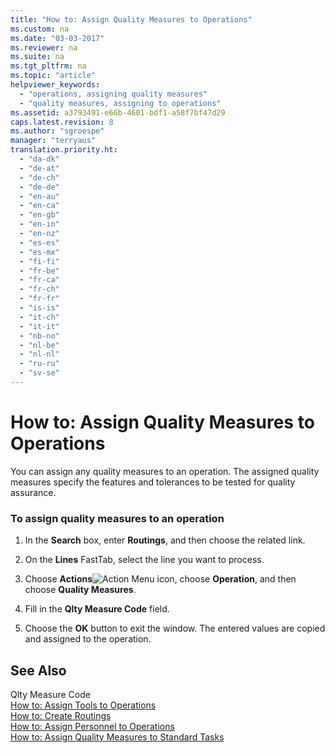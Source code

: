 ```yaml
---
title: "How to: Assign Quality Measures to Operations"
ms.custom: na
ms.date: "03-03-2017"
ms.reviewer: na
ms.suite: na
ms.tgt_pltfrm: na
ms.topic: "article"
helpviewer_keywords: 
  - "operations, assigning quality measures"
  - "quality measures, assigning to operations"
ms.assetid: a3793491-e66b-4601-bdf1-a58f7bf47d29
caps.latest.revision: 8
ms.author: "sgroespe"
manager: "terryaus"
translation.priority.ht: 
  - "da-dk"
  - "de-at"
  - "de-ch"
  - "de-de"
  - "en-au"
  - "en-ca"
  - "en-gb"
  - "en-in"
  - "en-nz"
  - "es-es"
  - "es-mx"
  - "fi-fi"
  - "fr-be"
  - "fr-ca"
  - "fr-ch"
  - "fr-fr"
  - "is-is"
  - "it-ch"
  - "it-it"
  - "nb-no"
  - "nl-be"
  - "nl-nl"
  - "ru-ru"
  - "sv-se"
---
```

# How to: Assign Quality Measures to Operations
You can assign any quality measures to an operation. The assigned quality measures specify the features and tolerances to be tested for quality assurance.  
  
### To assign quality measures to an operation  
  
1.  In the **Search** box, enter **Routings**, and then choose the related link.  
  
2.  On the **Lines** FastTab, select the line you want to process.  
  
3.  Choose **Actions**![Action Menu icon](../DesignAndEngineering/media/actionmenuicon.png "actionMenuIcon"), choose **Operation**, and then choose **Quality Measures**.  
  
4.  Fill in the **Qlty Measure Code** field.  
  
5.  Choose the **OK** button to exit the window. The entered values are copied and assigned to the operation.  
  
## See Also  
 Qlty Measure Code   
 [How to: Assign Tools to Operations](../Production/how-to-assign-tools-to-operations.md)   
 [How to: Create Routings](../DesignAndEngineering/how-to-create-routings.md)   
 [How to: Assign Personnel to Operations](../Production/how-to-assign-personnel-to-operations.md)   
 [How to: Assign Quality Measures to Standard Tasks](../Production/how-to-assign-quality-measures-to-standard-tasks.md)